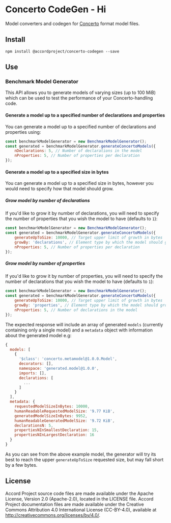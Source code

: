 # Concerto CodeGen - Hi
Model converters and codegen for [Concerto](https://github.com/accordproject/concerto/) format model files.

## Install

```
npm install @accordproject/concerto-codegen --save
```

## Use

### Benchmark Model Generator

This API allows you to generate models of varying sizes (up to 100 MiB) which can be used to test the performance of your Concerto-handling code.

#### Generate a model up to a specified number of declarations and properties

You can generate a model up to a specified number of declarations and properties using:

```js
const benchmarkModelGenerator = new BenchmarkModelGenerator();
const generated = benchmarkModelGenerator.generateConcertoModels({
    nDeclarations: 5, // Number of declarations in the model
    nProperties: 5, // Number of properties per declaration
});
```

#### Generate a model up to a specified size in bytes

You can generate a model up to a specified size in bytes, however you would need to specify how that model should grow.

##### Grow model by number of declarations

If you'd like to grow it by number of declarations, you will need to specify the number of properties that you wish the model to have (defaults to `1`):

```js
const benchmarkModelGenerator = new BenchmarkModelGenerator();
const generated = benchmarkModelGenerator.generateConcertoModels({
    generateUpToSize: 10000, // Target upper limit of growth in bytes
    growBy: 'declarations', // Element type by which the model should grow
    nProperties: 5, // Number of properties per declaration
});
```

##### Grow model by number of properties

If you'd like to grow it by number of properties, you will need to specify the number of declarations that you wish the model to have (defaults to `1`):

```js
const benchmarkModelGenerator = new BenchmarkModelGenerator();
const generated = benchmarkModelGenerator.generateConcertoModels({
    generateUpToSize: 10000, // Target upper limit of growth in bytes
    growBy: 'properties', // Element type by which the model should grow
    nProperties: 5, // Number of declarations in the model
});
```

The expected response will include an array of generated `models` (currently containing only a single model) and a `metadata` object with information about the generated model e.g:

```js
{
  models: [
    {
      '$class': 'concerto.metamodel@1.0.0.Model',
      decorators: [],
      namespace: 'generated.model@1.0.0',
      imports: [],
      declarations: [
        ...
      ]
    }
  ],
  metadata: {
    requestedModelSizeInBytes: 10000,
    humanReadableRequestedModelSize: '9.77 KiB',
    generatedModelSizeInBytes: 9952,
    humanReadableGeneratedModelSize: '9.72 KiB',
    declarationsN: 5,
    propertiesNInSmallestDeclaration: 15,
    propertiesNInLargestDeclaration: 16
  }
}
```

As you can see from the above example model, the generator will try its best to reach the upper `generateUpToSize` requested size, but may fall short by a few bytes.

## License <a name="license"></a>
Accord Project source code files are made available under the Apache License, Version 2.0 (Apache-2.0), located in the LICENSE file. Accord Project documentation files are made available under the Creative Commons Attribution 4.0 International License (CC-BY-4.0), available at http://creativecommons.org/licenses/by/4.0/.

